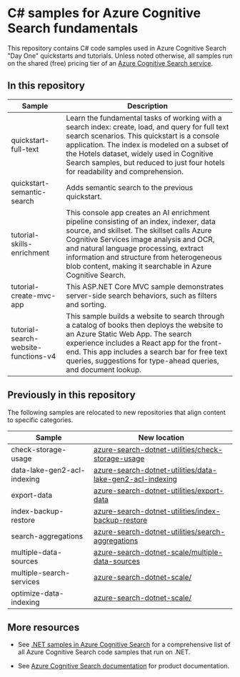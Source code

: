 # C# samples for Azure Cognitive Search fundamentals

This repository contains C# code samples used in Azure Cognitive Search "Day One" quickstarts and tutorials. Unless noted otherwise, all samples run on the shared (free) pricing tier of an [Azure Cognitive Search service](https://learn.microsoft.com/azure/search/search-create-service-portal).

## In this repository

| Sample | Description |
|--------|-------------|
| quickstart-full-text | Learn the fundamental tasks of working with a search index: create, load, and query for full text search scenarios. This quickstart is a console application. The index is modeled on a subset of the Hotels dataset, widely used in Cognitive Search samples, but reduced to just four hotels for readability and comprehension. |
| quickstart-semantic-search | Adds semantic search to the previous quickstart.|
| tutorial-skills-enrichment | This console app creates an AI enrichment pipeline consisting of an index, indexer, data source, and skillset. The skillset calls Azure Cognitive Services image analysis and OCR, and natural language processing, extract information and structure from heterogeneous blob content, making it searchable in Azure Cognitive Search. |
| tutorial-create-mvc-app | This ASP.NET Core MVC sample demonstrates server-side search behaviors, such as filters and sorting. |
| tutorial-search-website-functions-v4 | This sample builds a website to search through a catalog of books then deploys the website to an Azure Static Web App. The search experience includes a React app for the front-end. This app includes a search bar for free text queries, suggestions for type-ahead queries, and document lookup. |

## Previously in this repository

The following samples are relocated to new repositories that align content to specific categories. 

| Sample | New location |
|--------|--------------|
| check-storage-usage | [azure-search-dotnet-utilities/check-storage-usage](https://github.com/Azure-Samples/azure-search-dotnet-utilities/tree/main/check-storage-usage) |
| data-lake-gen2-acl-indexing | [azure-search-dotnet-utilities/data-lake-gen2-acl-indexing](https://github.com/Azure-Samples/azure-search-dotnet-utilities/tree/main/data-lake-gen2-acl-indexing) |
| export-data | [azure-search-dotnet-utilities/export-data](https://github.com/Azure-Samples/azure-search-dotnet-utilities/tree/main/export-data) |
| index-backup-restore | [azure-search-dotnet-utilities/index-backup-restore](https://github.com/Azure-Samples/azure-search-dotnet-utilities/tree/main/index-backup-restore)|
| search-aggregations | [azure-search-dotnet-utilities/search-aggregations](https://github.com/Azure-Samples/azure-search-dotnet-utilities/tree/main/search-aggregations)|
| multiple-data-sources | [azure-search-dotnet-scale/multiple-data-sources](https://github.com/Azure-Samples/azure-search-dotnet-scale/tree/main/multiple-data-sources) | 
| multiple-search-services | [azure-search-dotnet-scale/](https://github.com/Azure-Samples/azure-search-dotnet-scale/tree/main/multiple-search-services) |
| optimize-data-indexing | [azure-search-dotnet-scale/](https://github.com/Azure-Samples/azure-search-dotnet-scale/tree/main/optimize-data-indexing) |

## More resources

+ See [.NET samples in Azure Cognitive Search](https://learn.microsoft.com/azure/search/samples-dotnet) for a comprehensive list of all Azure Cognitive Search code samples that run on .NET.

+ See [Azure Cognitive Search documentation](https://learn.microsoft.com/azure/search) for product documentation.
